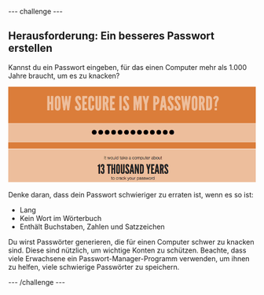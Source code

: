 --- challenge ---
## Herausforderung: Ein besseres Passwort erstellen
Kannst du ein Passwort eingeben, für das einen Computer mehr als 1.000 Jahre braucht, um es zu knacken?

![screenshot](images/passwords-13000.png)

Denke daran, dass dein Passwort schwieriger zu erraten ist, wenn es so ist:

+ Lang
+ Kein Wort im Wörterbuch
+ Enthält Buchstaben, Zahlen und Satzzeichen

Du wirst Passwörter generieren, die für einen Computer schwer zu knacken sind. Diese sind nützlich, um wichtige Konten zu schützen. Beachte, dass viele Erwachsene ein Passwort-Manager-Programm verwenden, um ihnen zu helfen, viele schwierige Passwörter zu speichern.



--- /challenge ---